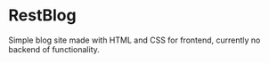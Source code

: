 # RestBlog
Simple blog site made with HTML and CSS for frontend, currently no backend of functionality. 
